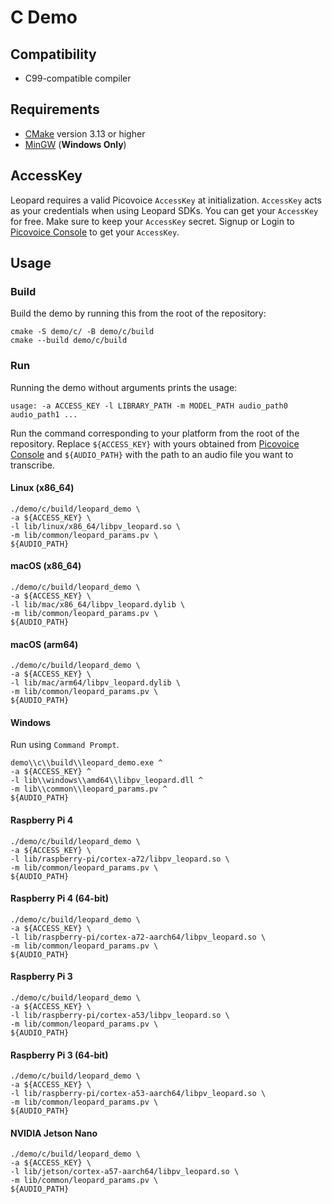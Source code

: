 # C Demo

## Compatibility

- C99-compatible compiler

## Requirements

- [CMake](https://cmake.org/) version 3.13 or higher
- [MinGW](http://mingw-w64.org/doku.php) (**Windows Only**)

## AccessKey

Leopard requires a valid Picovoice `AccessKey` at initialization. `AccessKey` acts as your credentials when using Leopard SDKs.
You can get your `AccessKey` for free. Make sure to keep your `AccessKey` secret.
Signup or Login to [Picovoice Console](https://console.picovoice.ai/) to get your `AccessKey`.

## Usage

### Build

Build the demo by running this from the root of the repository:

```console
cmake -S demo/c/ -B demo/c/build
cmake --build demo/c/build
```

### Run

Running the demo without arguments prints the usage:

```console
usage: -a ACCESS_KEY -l LIBRARY_PATH -m MODEL_PATH audio_path0 audio_path1 ...
```

Run the command corresponding to your platform from the root of the repository. Replace `${ACCESS_KEY}` with yours
obtained from [Picovoice Console](https://console.picovoice.ai/) and `${AUDIO_PATH}` with the path to an audio file you
want to transcribe.

#### Linux (x86_64)

```console
./demo/c/build/leopard_demo \
-a ${ACCESS_KEY} \
-l lib/linux/x86_64/libpv_leopard.so \
-m lib/common/leopard_params.pv \
${AUDIO_PATH}
```

#### macOS (x86_64)

```console
./demo/c/build/leopard_demo \
-a ${ACCESS_KEY} \
-l lib/mac/x86_64/libpv_leopard.dylib \
-m lib/common/leopard_params.pv \
${AUDIO_PATH}
```

#### macOS (arm64)

```console
./demo/c/build/leopard_demo \
-a ${ACCESS_KEY} \
-l lib/mac/arm64/libpv_leopard.dylib \
-m lib/common/leopard_params.pv \
${AUDIO_PATH}
```

#### Windows

Run using `Command Prompt`.

```console
demo\\c\\build\\leopard_demo.exe ^
-a ${ACCESS_KEY} ^
-l lib\\windows\\amd64\\libpv_leopard.dll ^
-m lib\\common\\leopard_params.pv ^
${AUDIO_PATH}
```

#### Raspberry Pi 4

```console
./demo/c/build/leopard_demo \
-a ${ACCESS_KEY} \
-l lib/raspberry-pi/cortex-a72/libpv_leopard.so \
-m lib/common/leopard_params.pv \
${AUDIO_PATH}
```

#### Raspberry Pi 4 (64-bit)

```console
./demo/c/build/leopard_demo \
-a ${ACCESS_KEY} \
-l lib/raspberry-pi/cortex-a72-aarch64/libpv_leopard.so \
-m lib/common/leopard_params.pv \
${AUDIO_PATH}
```

#### Raspberry Pi 3

```console
./demo/c/build/leopard_demo \
-a ${ACCESS_KEY} \
-l lib/raspberry-pi/cortex-a53/libpv_leopard.so \
-m lib/common/leopard_params.pv \
${AUDIO_PATH}
```

#### Raspberry Pi 3 (64-bit)

```console
./demo/c/build/leopard_demo \
-a ${ACCESS_KEY} \
-l lib/raspberry-pi/cortex-a53-aarch64/libpv_leopard.so \
-m lib/common/leopard_params.pv \
${AUDIO_PATH}
```

#### NVIDIA Jetson Nano

```console
./demo/c/build/leopard_demo \
-a ${ACCESS_KEY} \
-l lib/jetson/cortex-a57-aarch64/libpv_leopard.so \
-m lib/common/leopard_params.pv \
${AUDIO_PATH}
```
